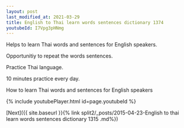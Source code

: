 ```yaml
---
layout: post
last_modified_at: 2021-03-29
title: English to Thai learn words sentences dictionary 1374 
youtubeId: I7Vpg3pHNmg
---
```

 
 
Helps to learn Thai words and sentences for English speakers.

Opportunitiy to repeat the words sentences. 

Practice Thai language. 
 
10 minutes practice every day. 
 
How to learn Thai words and sentences for English speakers 
 
{% include youtubePlayer.html id=page.youtubeId %}
 
 
[Next]({{ site.baseurl }}{% link  split2/_posts/2015-04-23-English to thai learn words sentences dictionary 1315 .md%})
 
